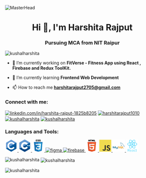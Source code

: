 

<img src="https://media.tenor.com/PP9v7VIs6R4AAAAd/scaler-create-impact.gif" alt="MasterHead" width="1000" height="400">

<h1 align="center">Hi 👋, I'm Harshita Rajput</h1>
<h3 align="center">Pursuing MCA from NIT Raipur</h3>


<p align="left"> <img src="https://komarev.com/ghpvc/?username=kushalharshita&label=Profile%20views&color=0e75b6&style=flat" alt="kushalharshita" /> </p>

- 🔭 I’m currently working on **FitVerse - Fitness App using React , Firebase and Redux ToolKit.**

- 🌱 I’m currently learning **Frontend Web Development**

- 📫 How to reach me **harshitarajput2705@gmail.com**

<h3 align="left">Connect with me:</h3>
<p align="left">
<a href="https://linkedin.com/in/linkedin.com/in/harshita-rajput-1825b8205" target="blank"><img align="center" src="https://raw.githubusercontent.com/rahuldkjain/github-profile-readme-generator/master/src/images/icons/Social/linked-in-alt.svg" alt="linkedin.com/in/harshita-rajput-1825b8205" height="30" width="40" /></a>
<a href="https://instagram.com/harshitarajput1010" target="blank"><img align="center" src="https://raw.githubusercontent.com/rahuldkjain/github-profile-readme-generator/master/src/images/icons/Social/instagram.svg" alt="harshitarajput1010" height="30" width="40" /></a>
<a href="https://www.hackerrank.com/kushalharshita" target="blank"><img align="center" src="https://raw.githubusercontent.com/rahuldkjain/github-profile-readme-generator/master/src/images/icons/Social/hackerrank.svg" alt="kushalharshita" height="30" width="40" /></a>
<a href="https://www.leetcode.com/kushalharshita" target="blank"><img align="center" src="https://raw.githubusercontent.com/rahuldkjain/github-profile-readme-generator/master/src/images/icons/Social/leet-code.svg" alt="kushalharshita" height="30" width="40" /></a>
</p>

<h3 align="left">Languages and Tools:</h3>
<p align="left"> <a href="https://www.cprogramming.com/" target="_blank" rel="noreferrer"> <img src="https://raw.githubusercontent.com/devicons/devicon/master/icons/c/c-original.svg" alt="c" width="40" height="40"/> </a> <a href="https://www.w3schools.com/cpp/" target="_blank" rel="noreferrer"> <img src="https://raw.githubusercontent.com/devicons/devicon/master/icons/cplusplus/cplusplus-original.svg" alt="cplusplus" width="40" height="40"/> </a> <a href="https://www.w3schools.com/css/" target="_blank" rel="noreferrer"> <img src="https://raw.githubusercontent.com/devicons/devicon/master/icons/css3/css3-original-wordmark.svg" alt="css3" width="40" height="40"/> </a> <a href="https://www.figma.com/" target="_blank" rel="noreferrer"> <img src="https://www.vectorlogo.zone/logos/figma/figma-icon.svg" alt="figma" width="40" height="40"/> </a> <a href="https://firebase.google.com/" target="_blank" rel="noreferrer"> <img src="https://www.vectorlogo.zone/logos/firebase/firebase-icon.svg" alt="firebase" width="40" height="40"/> </a> <a href="https://www.w3.org/html/" target="_blank" rel="noreferrer"> <img src="https://raw.githubusercontent.com/devicons/devicon/master/icons/html5/html5-original-wordmark.svg" alt="html5" width="40" height="40"/> </a> <a href="https://developer.mozilla.org/en-US/docs/Web/JavaScript" target="_blank" rel="noreferrer"> <img src="https://raw.githubusercontent.com/devicons/devicon/master/icons/javascript/javascript-original.svg" alt="javascript" width="40" height="40"/> </a> <a href="https://www.mysql.com/" target="_blank" rel="noreferrer"> <img src="https://raw.githubusercontent.com/devicons/devicon/master/icons/mysql/mysql-original-wordmark.svg" alt="mysql" width="40" height="40"/> </a> <a href="https://reactjs.org/" target="_blank" rel="noreferrer"> <img src="https://raw.githubusercontent.com/devicons/devicon/master/icons/react/react-original-wordmark.svg" alt="react" width="40" height="40"/> </a> </p>

<p><img align="left" src="https://github-readme-stats.vercel.app/api/top-langs?username=kushalharshita&show_icons=true&locale=en&layout=compact" alt="kushalharshita" /></p>

<p>&nbsp;<img align="center" src="https://github-readme-stats.vercel.app/api?username=kushalharshita&show_icons=true&locale=en" alt="kushalharshita" /></p>

<p><img align="center" src="https://github-readme-streak-stats.herokuapp.com/?user=kushalharshita&" alt="kushalharshita" /></p>
